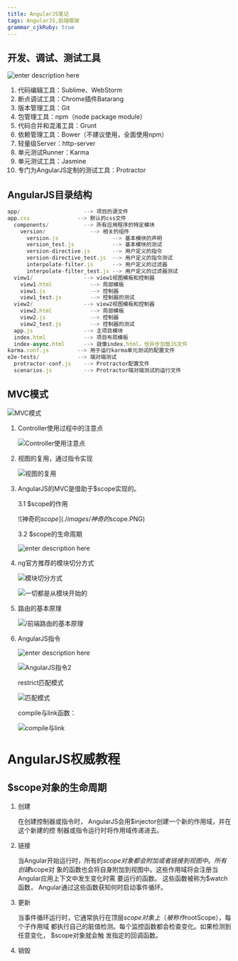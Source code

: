 ```yaml
---
title: AngularJS笔记 
tags: AngularJS,前端框架
grammar_cjkRuby: true
---
```


## 开发、调试、测试工具
![enter description here](./images/开发、调试、测试工具.PNG)

 1. 代码编辑工具：Sublime、WebStorm
 2. 断点调试工具：Chrome插件Batarang
 3. 版本管理工具：Git
 4. 包管理工具：npm（node package module）
 5. 代码合并和混淆工具：Grunt
 6. 依赖管理工具：Bower（不建议使用，全面使用npm）
 7. 轻量级Server：http-server
 8. 单元测试Runner：Karma
 9. 单元测试工具：Jasmine
 10. 专门为AngularJS定制的测试工具：Protractor

## AngularJS目录结构

``` javascript
app/                    --> 项目的源文件
app.css               --> 默认的css文件
  components/           --> 所有应用程序的特定模块
    version/              --> 相关的组件
      version.js                 --> 基本模块的声明
      version_test.js            --> 基本模块的测试
      version-directive.js       --> 用户定义的指令
      version-directive_test.js  --> 用户定义的指令测试
      interpolate-filter.js      --> 用户定义的过滤器
      interpolate-filter_test.js --> 用户定义的过滤器测试
  view1/                --> view1视图模板和控制器
    view1.html            --> 局部模板
    view1.js              --> 控制器
    view1_test.js         --> 控制器的测试
  view2/                --> view2视图模板和控制器
    view2.html            --> 局部模板
    view2.js              --> 控制器
    view2_test.js         --> 控制器的测试
  app.js                --> 主项目模块
  index.html            --> 项目布局模板
  index-async.html      --> 就像index.html，但异步加载JS文件
karma.conf.js         --> 用于运行karma单元测试的配置文件
e2e-tests/            --> 端对端测试
  protractor-conf.js    --> Protractor配置文件
  scenarios.js          --> Protractor端对端测试的运行文件
```


## MVC模式
![MVC模式](./images/MVC模式.PNG)
1. Controller使用过程中的注意点

	![Controller使用注意点](./images/Controller使用注意点.PNG)
	
2. 视图的复用，通过指令实现

	![视图的复用](./images/视图的复用.PNG)
	
3. AngularJS的MVC是借助于$scope实现的。

	3.1 $scope的作用

	![神奇的$scope](./images/神奇的$scope.PNG)
		
	3.2 $scope的生命周期
	
	![enter description here](./images/$scope的生命周期.PNG)
		
4. ng官方推荐的模块切分方式

	![模块切分方式](./images/模块切分方式.PNG)
	
	![一切都是从模块开始的](./images/一切都是从模块开始的.PNG)
	
5. 路由的基本原理

	![/前端路由的基本原理](./images/前端路由的基本原理.PNG)
	
6. AngularJS指令

	![enter description here](./images/AngularJS指令.PNG)
	
	![AngularJS指令2](./images/AngularJS指令2.PNG)
	
	restrict匹配模式
	
	![匹配模式](./images/匹配模式.PNG)
	
	compile与link函数：
	
	![compile与link](./images/compile与link.PNG)
	
	
	
	

# AngularJS权威教程

## $scope对象的生命周期

 1. 创建
	
	在创建控制器或指令时， AngularJS会用$injector创建一个新的作用域，并在这个新建的控
制器或指令运行时将作用域传递进去。
	
 2. 链接

	当Angular开始运行时，所有的$scope对象都会附加或者链接到视图中。所有创建$scope对
象的函数也会将自身附加到视图中。这些作用域将会注册当Angular应用上下文中发生变化时需
要运行的函数。
	这些函数被称为$watch函数， Angular通过这些函数获知何时启动事件循环。

 3. 更新

	当事件循环运行时，它通常执行在顶层$scope对象上（被称作$rootScope），每个子作用域
都执行自己的脏值检测。每个监控函数都会检查变化。如果检测到任意变化， $scope对象就会触
发指定的回调函数。

 4. 销毁

